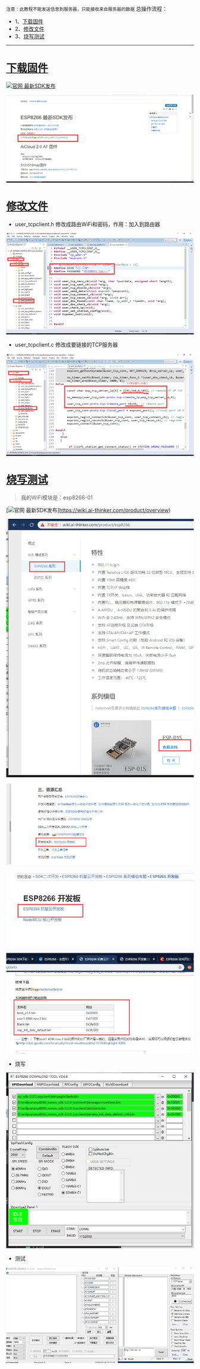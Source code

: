 `注意：此教程不能发送信息到服务器，只能接收来自服务器的数据`
总操作流程：
- 1、[下载固件](#ESP8266-01)
- 2、[修改文件](#ESP8266-02)
- 3、[烧写测试](#ESP8266-03)

***
# <a name="ESP8266-01" href="#" >下载固件</a>

[![](https://img.shields.io/badge/官网-最新SDK发布-red.svg "官网 最新SDK发布")](http://wiki.ai-thinker.com/esp8266/sdk)


![](image/1-1.png)

# <a name="ESP8266-02" href="#" >修改文件</a>
- user_tcpclient.h
修改成路由WiFi和密码，作用：加入到路由器

![](image/1-2.png)

- user_tcpclient.c
修改成要链接的TCP服务器

![](image/1-3.png)

# <a name="ESP8266-03" href="#" >烧写测试</a>

> 我的WiFi模块是：esp8266-01

[![](https://img.shields.io/badge/官网-文档-red.svg "官网 最新SDK发布")]https://wiki.ai-thinker.com/product/overview)

![](image/1-4.png)

![](image/1-5.png)

![](image/1-7.png)

![](image/1-8.png)

- 烧写

![](image/1-9.png)

- 测试

![](image/1-6.gif)
